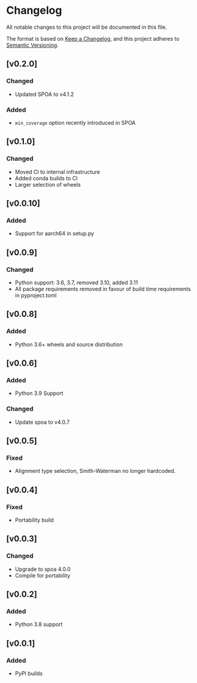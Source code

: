 # Changelog
All notable changes to this project will be documented in this file.

The format is based on [Keep a Changelog](https://keepachangelog.com/en/1.0.0/),
and this project adheres to [Semantic Versioning](https://semver.org/spec/v2.0.0.html).

## [v0.2.0]
### Changed
- Updated SPOA to v4.1.2
### Added
- `min_coverage` option recently introduced in SPOA

## [v0.1.0]
### Changed
- Moved CI to internal infrastructure
- Added conda builds to CI
- Larger selection of wheels

## [v0.0.10]
### Added
- Support for aarch64 in setup.py

## [v0.0.9]
### Changed
- Python support: 3.6, 3.7, removed 3.10, added 3.11
- All package requirements removed in favour of build time requirements in pyproject.toml

## [v0.0.8]
### Added
- Python 3.6+ wheels and source distribution

## [v0.0.6]
### Added
- Python 3.9 Support
### Changed
- Update spoa to v4.0.7


## [v0.0.5]
### Fixed
- Alignment type selection, Smith-Waterman no longer hardcoded.

## [v0.0.4]
### Fixed
- Portability build


## [v0.0.3]
### Changed
- Upgrade to spoa 4.0.0
- Compile for portability


## [v0.0.2]
### Added
- Python 3.8 support


## [v0.0.1]
### Added
- PyPI builds
